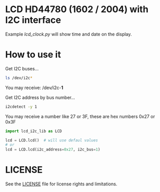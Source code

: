 # LCD HD44780 (1602 / 2004) with I2C interface

Example *lcd_clock.py* will show time and date on the display.

# How to use it
Get I2C buses...
```bash
ls /dev/i2c*
```
You may receive:
/dev/i2c-**1**

Get I2C address by bus number...
```bash
i2cdetect -y 1
```
You may receive a number like 27 or 3F, these are hex numbers 0x27 or 0x3F
```python
import lcd_i2c_lib as LCD

lcd = LCD.lcd()  # will use defaul values
# or
lcd = LCD.lcd(i2c_address=0x27, i2c_bus=1)
```

# LICENSE
See the [LICENSE](../../LICENSE.md) file for license rights and limitations.
